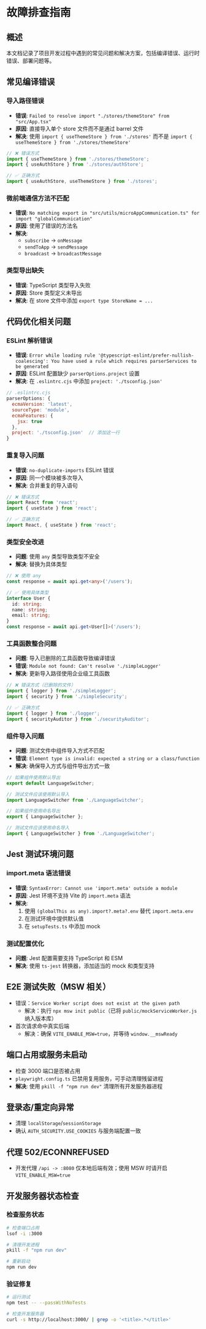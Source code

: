 # 故障排查指南

## 概述

本文档记录了项目开发过程中遇到的常见问题和解决方案，包括编译错误、运行时错误、部署问题等。

## 常见编译错误

### 导入路径错误

- **错误**: `Failed to resolve import "./stores/themeStore" from "src/App.tsx"`
- **原因**: 直接导入单个 store 文件而不是通过 barrel 文件
- **解决**: 使用 `import { useThemeStore } from './stores'` 而不是 `import { useThemeStore } from './stores/themeStore'`

```typescript
// ❌ 错误方式
import { useThemeStore } from './stores/themeStore';
import { useAuthStore } from './stores/authStore';

// ✅ 正确方式
import { useAuthStore, useThemeStore } from './stores';
```

### 微前端通信方法不匹配

- **错误**: `No matching export in "src/utils/microAppCommunication.ts" for import "globalCommunication"`
- **原因**: 使用了错误的方法名
- **解决**:
  - `subscribe` → `onMessage`
  - `sendToApp` → `sendMessage`
  - `broadcast` → `broadcastMessage`

### 类型导出缺失

- **错误**: TypeScript 类型导入失败
- **原因**: Store 类型定义未导出
- **解决**: 在 store 文件中添加 `export type StoreName = ...`

## 代码优化相关问题

### ESLint 解析错误

- **错误**: `Error while loading rule '@typescript-eslint/prefer-nullish-coalescing': You have used a rule which requires parserServices to be generated`
- **原因**: ESLint 配置缺少 `parserOptions.project` 设置
- **解决**: 在 `.eslintrc.cjs` 中添加 `project: './tsconfig.json'`

```javascript
// .eslintrc.cjs
parserOptions: {
  ecmaVersion: 'latest',
  sourceType: 'module',
  ecmaFeatures: {
    jsx: true
  },
  project: './tsconfig.json'  // 添加这一行
}
```

### 重复导入问题

- **错误**: `no-duplicate-imports` ESLint 错误
- **原因**: 同一个模块被多次导入
- **解决**: 合并重复的导入语句

```typescript
// ❌ 错误方式
import React from 'react';
import { useState } from 'react';

// ✅ 正确方式
import React, { useState } from 'react';
```

### 类型安全改进

- **问题**: 使用 `any` 类型导致类型不安全
- **解决**: 替换为具体类型

```typescript
// ❌ 使用 any
const response = await api.get<any>('/users');

// ✅ 使用具体类型
interface User {
  id: string;
  name: string;
  email: string;
}
const response = await api.get<User[]>('/users');
```

### 工具函数整合问题

- **问题**: 导入已删除的工具函数导致编译错误
- **错误**: `Module not found: Can't resolve './simpleLogger'`
- **解决**: 更新导入路径使用企业级工具函数

```typescript
// ❌ 错误方式（已删除的文件）
import { logger } from './simpleLogger';
import { security } from './simpleSecurity';

// ✅ 正确方式
import { logger } from './logger';
import { securityAuditor } from './securityAuditor';
```

### 组件导入问题

- **问题**: 测试文件中组件导入方式不匹配
- **错误**: `Element type is invalid: expected a string or a class/function`
- **解决**: 确保导入方式与组件导出方式一致

```typescript
// 如果组件使用默认导出
export default LanguageSwitcher;

// 测试文件应该使用默认导入
import LanguageSwitcher from './LanguageSwitcher';

// 如果组件使用命名导出
export { LanguageSwitcher };

// 测试文件应该使用命名导入
import { LanguageSwitcher } from './LanguageSwitcher';
```

## Jest 测试环境问题

### import.meta 语法错误

- **错误**: `SyntaxError: Cannot use 'import.meta' outside a module`
- **原因**: Jest 环境不支持 Vite 的 `import.meta` 语法
- **解决**:
  1. 使用 `(globalThis as any).import?.meta?.env` 替代 `import.meta.env`
  2. 在测试环境中提供默认值
  3. 在 `setupTests.ts` 中添加 mock

### 测试配置优化

- **问题**: Jest 配置需要支持 TypeScript 和 ESM
- **解决**: 使用 `ts-jest` 转换器，添加适当的 mock 和类型支持

## E2E 测试失败（MSW 相关）

- 错误：`Service Worker script does not exist at the given path`
  - 解决：执行 `npx msw init public`（已将 `public/mockServiceWorker.js` 纳入版本库）
- 首次请求命中真实后端
  - 解决：确保 `VITE_ENABLE_MSW=true`，并等待 `window.__mswReady`

## 端口占用或服务未启动

- 检查 3000 端口是否被占用
- `playwright.config.ts` 已禁用复用服务，可手动清理残留进程
- **解决**: 使用 `pkill -f "npm run dev"` 清理所有开发服务器进程

## 登录态/重定向异常

- 清理 `localStorage`/`sessionStorage`
- 确认 `AUTH_SECURITY.USE_COOKIES` 与服务端配置一致

## 代理 502/ECONNREFUSED

- 开发代理 `/api -> :8080` 仅本地后端有效；使用 MSW 时请开启 `VITE_ENABLE_MSW=true`

## 开发服务器状态检查

### 检查服务状态

```bash
# 检查端口占用
lsof -i :3000

# 清理开发进程
pkill -f "npm run dev"

# 重新启动
npm run dev
```

### 验证修复

```bash
# 运行测试
npm test -- --passWithNoTests

# 检查开发服务器
curl -s http://localhost:3000/ | grep -o '<title>.*</title>'
```
